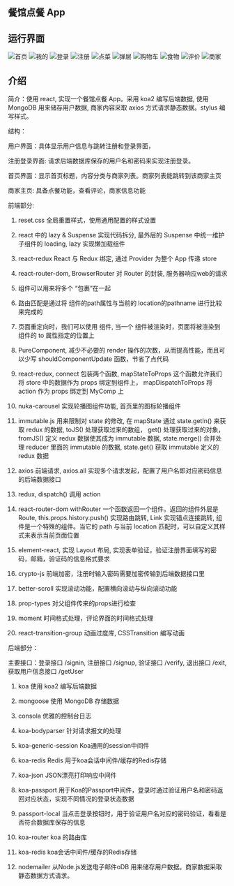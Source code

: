 ## 餐馆点餐 App

## 运行界面

![首页](https://i.loli.net/2019/07/04/5d1d4f015690842261.png)
![我的](https://i.loli.net/2019/07/04/5d1d4f141fb5d77037.png)
![登录](https://i.loli.net/2019/07/04/5d1d4e71ac17883368.png)
![注册](https://i.loli.net/2019/07/04/5d1d4f235b41891804.png)
![点菜](https://i.loli.net/2019/07/04/5d1d4e94a0aee27856.png)
![弹层](https://i.loli.net/2019/07/04/5d1d4e3cd2f7d33727.png)
![购物车](https://i.loli.net/2019/07/04/5d1d4eb13c15f42999.png)
![食物](https://i.loli.net/2019/07/04/5d1d4ef1a9ed494271.png)
![评价](https://i.loli.net/2019/07/04/5d1d4ec34a76c97586.png)
![商家](https://i.loli.net/2019/07/04/5d1d4ed3d288f28791.png)

## 介绍

简介：使用 react, 实现一个餐馆点餐 App。采用 koa2 编写后端数据, 使用 MongoDB 用来储存用户数据, 商家内容采取 axios 方式请求静态数据。stylus 编写样式。

结构：

用户界面：具体显示用户信息与跳转注册和登录界面，

注册登录界面: 请求后端数据库保存的用户名和密码来实现注册登录。

首页界面：显示首页标题，内容分类与商家列表。商家列表能跳转到该商家主页

商家主页: 具备点餐功能，查看评论，商家信息功能

前端部分:

1. reset.css 全局重置样式，使用通用配置的样式设置

2. react 中的 lazy & Suspense 实现代码拆分, 最外层的 Suspense 中统一维护子组件的 loading, lazy 实现懒加载组件

3. react-redux React 与 Redux 绑定, 通过 Provider 为整个 App 传递 store

4. react-router-dom, BrowserRouter 对 Router 的封装, 服务器响应web的请求

5. <Switch> 组件可以用来将多个 <Route> “包裹”在一起

6. 路由匹配是通过将 <Route> 组件的path属性与当前的 location的pathname 进行比较来完成的

7. 页面重定向时，我们可以使用 <Redirect> 组件, 当一个 <Redirect> 组件被渲染时，页面将被渲染到 <Redirect> 组件的 to 属性指定的位置上

8. PureComponent, 减少不必要的 render 操作的次数，从而提高性能，而且可以少写 shouldComponentUpdate 函数，节省了点代码

9. react-redux, connect 包装两个函数, mapStateToProps 这个函数允许我们将 store 中的数据作为 props 绑定到组件上， mapDispatchToProps 将 action 作为 props 绑定到 MyComp 上

10. nuka-carousel 实现轮播图组件功能, 首页里的图标轮播组件

11. immutable.js 用来限制对 state 的修改, 在 mapState 通过 state.getIn() 来获取 redux 的数据, toJS() 处理获取过来的数组， get() 处理获取过来的对象， fromJS() 定义 redux 数据使其成为 immutable 数据, state.merge() 合并处理 reducer 里面的 immutable 的数据, state.get() 获取 immutable 定义的 redux 数据

12. axios 前端请求, axios.all 实现多个请求发起，配置了用户名即对应密码信息的后端数据接口

13. redux, dispatch() 调用 action

14. react-router-dom withRouter 一个函数返回一个组件。返回的组件外层是 Route, this.props.history.push() 实现路由跳转, Link 实现锚点连接跳转, <NavLink> 组件是一个特殊的<Link>组件。当它的 path 与当前 location 匹配时，可以自定义其样式来表示当前页面位置

15. element-react, 实现 Layout 布局, 实现表单验证，验证注册界面填写的密码，邮箱，验证码的信息格式要求

16. crypto-js 前端加密，注册时输入密码需要加密传输到后端数据接口里

17. better-scroll 实现滚动功能，配置横向滚动与纵向滚动功能

18. prop-types 对父组件传来的props进行检查


19. moment 时间格式处理，评论界面的时间格式处理

20. react-transition-group 动画过度库, CSSTransition 编写动画

后端部分：



主要接口：登录接口 /signin, 注册接口 /signup, 验证接口 /verify, 退出接口 /exit, 获取用户信息接口 /getUser

1. koa 使用 koa2 编写后端数据

2. mongoose 使用 MongoDB 存储数据
3. consola 优雅的控制台日志

4. koa-bodyparser 针对请求报文的处理

5. koa-generic-session Koa通用的session中间件

6. koa-redis Redis 用于koa会话中间件/缓存的Redis存储

7. koa-json JSON漂亮打印响应中间件

8. koa-passport 用于Koa的Passport中间件，登录时通过验证用户名和密码返回对应状态，实现不同情况的登录状态数据

9. passport-local 当点击登录按钮时，用于验证用户名对应的密码验证，看看是否符合数据库保存的信息

10. koa-router koa 的路由库

11. koa-redis koa会话中间件/缓存的Redis存储

12. nodemailer 从Node.js发送电子邮件oDB 用来储存用户数据。商家数据采取静态数据方式请求。




